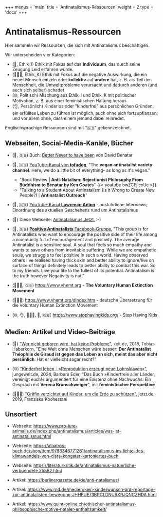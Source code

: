 +++
menus = 'main'
title = 'Antinatalismus-Ressourcen'
weight = 2
type = 'docs'
+++

# Antinatalismus-Ressourcen

Hier sammeln wir Ressourcen, die sich mit Antinatalismus beschäftigen.

Wir unterscheiden vier Kategorien:

* (🚶, Ethik_I) Ethik mit Fokus auf das **Individuum**, das durch seine Zeugung Leid erfahren würde.
* (🧑‍🤝‍🧑, Ethik_K) Ethik mit Fokus auf die negative Auswirkung, die ein neuer Mensch einzeln oder **kollektiv** auf **andere** hat,
    z. B. als Teil der Menschheit, die Umweltprobleme verursacht und dadurch anderen (und auch sich selber) schadet
* (🌐, Politisch) Mischung aus Ethik_I und Ethik_K mit politischer Motivation, z. B. aus einer feministischen Haltung heraus
* (👌, Persönlich) Kinderlos oder "kinderfrei" aus persönlichen Gründen;
    ein erfülltes Leben zu führen ist möglich, auch ohne sich fortzupflanzen;
    und vor allem ohne, dass einem jemand dabei reinredet.

Englischsprachige Ressourcen sind mit "🇬🇧" gekennzeichnet.


## Webseiten, Social-Media-Kanäle, Bücher

* (🚶, 🇬🇧) Buch: [Better Never to have been](...) von David Benatar

* (🚶, 🇬🇧) [YouTube-Kanal von **tofudog**](https://www.youtube.com/@tofudog4u),
    "The **vegan antinatalist variety channel**. Here, we do a little bit of everything- as long as it's vegan."
    * "Book Review | **Anti-Natalism: Rejectionist Philosophy From Buddhism to Benatar by Ken Coates**"
        {{< youtube bwZCFjIcxUc >}}
    * "Talking to a Student About Antinatalism (Is it Wrong to Create New People?) | **Antinatalist Outreach**"

* (🚶, 🇬🇧) [YouTube-Kanal **Lawrence Anton**](https://www.youtube.com/@LawrenceAnton) -
    ausführliche Interviews; Einordnung des aktuellen Geschehens rund um Antinatalismus

* (🚶) Diese Webseite: [Antinatalismus Jetzt.](https://antinatalismus-jetzt.netlify.app/) :-)

* (🚶, 🇬🇧) [**Positive Antinatalists** Facebook-Gruppe](https://www.facebook.com/groups/183599152661545/),
    "This group is for Antinatalists who want to encourage the positive side of their life among a community full of encouragement and positivity.
The average Antinatalist is a sensitive soul. A soul that feels so much empathy and wants to save others from inevitable suffering.
While we are empathetic souls, we struggle to feel positive in such a world.
Having observed others I’ve realised having thick skin and better ability to ignore/live on surface of things definitely leads to better ability to combat this war.
So to my friends. Live your life to the fullest of its potential. Antinatalism is the truth however Negativity is not."

* (🧑‍🤝‍🧑, 🇬🇧) https://www.vhemt.org - **The Voluntary Human Extinction Movement**

* (🧑‍🤝‍🧑) https://www.vhemt.org/dindex.htm - deutsche Übersetzung für die Voluntary Human Extinction Movement


* (🌐, 👌, 🧑‍🤝‍🧑, 🚶, 🇬🇧) https://www.stophavingkids.org/ - Stop Having Kids


## Medien: Artikel und Video-Beiträge

* (🚶) ["Wer nicht geboren wird, hat keine Probleme"](https://www.zeit.de/kultur/2018-04/antinatalismus-theophile-de-giraud-bevoelkerungswachstum-feminismus),
    zeit.de, 2018, Tobias Haberkorn,
    "Eine Welt ohne Menschen wäre besser:
    **Der Antinatalist Théophile de Giraud ist gegen das Leben an sich, meint das aber nicht persönlich**.
    Hat er vielleicht sogar recht?"

* (🌐) ["Kinderfrei leben - »Reproduktion erzeugt neue Lohnsklaven«"](https://www.jungewelt.de/artikel/469607.kinderfrei-leben-reproduktion-erzeugt-neue-lohnsklaven.html),
    jungewelt.de, 2024, Barbara Eder,
    "Das Buch »Kinderfreie aller Länder, vereinigt euch!« argumentiert für eine Existenz ohne Nachwuchs. Ein Gespräch mit **Verena Brunschweiger**",
    mit **feministischer Perspektive**

* (🧑‍🤝‍🧑) ["Griffin verzichtet auf Kinder, um die Erde zu schützen"](https://www.jetzt.de/kinderkriegen-kolumne/antinatalismus-keine-kinder-fuer-den-klimaschutz),
    jetzt.de, 2019, Franziska Koohestani


## Unsortiert

* Webseite: https://www.pro-iure-animalis.de/index.php/antinatalismus/articles/was-ist-antinatalismus.html

* Webseite: https://albatros-buch.de/shop/item/9783346771261/antinatalismus-im-lichte-des-klimawandels-von-clara-kongeter-kartoniertes-buch

* Webseite: https://literaturkritik.de/antinatalismus-natuerliche-verbuendete,25592.html

* Artikel: https://berlinergazette.de/de/anti-natalismus/

* Artikel: https://www.rnd.de/medien/kein-kinderwunsch-ard-reportage-zur-antinatalisten-bewegung-JHHFUE73BRCLDNU6XRJQNCZHDA.html

* Artikel: https://www.quint-online.ch/ethischer-antinatalismus-philosophische-motive-nataler-enthaltsamkeit/
